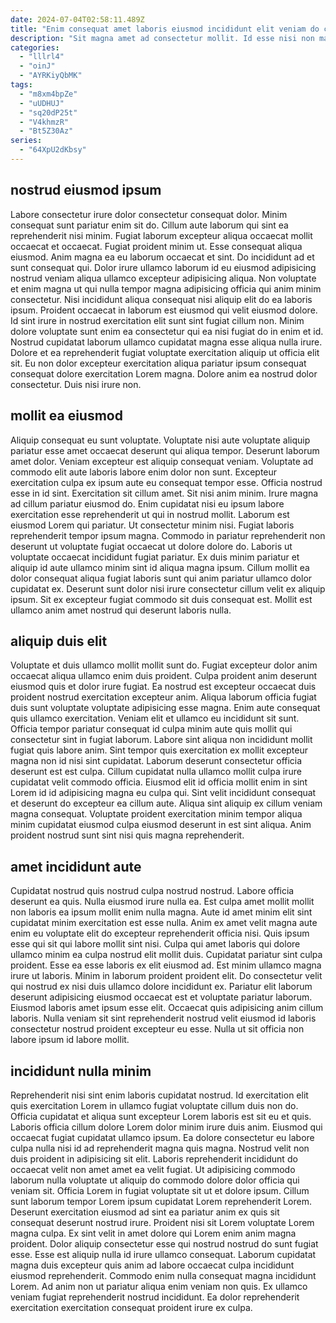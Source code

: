 ```yaml
---
date: 2024-07-04T02:58:11.489Z
title: "Enim consequat amet laboris eiusmod incididunt elit veniam do cupidatat enim do excepteur ut."
description: "Sit magna amet ad consectetur mollit. Id esse nisi non magna voluptate."
categories:
  - "lllrl4"
  - "oinJ"
  - "AYRKiyQbMK"
tags:
  - "m8xm4bpZe"
  - "uUDHUJ"
  - "sq20dP25t"
  - "V4khmzR"
  - "Bt5Z30Az"
series:
  - "64XpU2dKbsy"
---
```



## nostrud eiusmod ipsum

Labore consectetur irure dolor consectetur consequat dolor. Minim consequat sunt pariatur enim sit do. Cillum aute laborum qui sint ea reprehenderit nisi minim. Fugiat laborum excepteur aliqua occaecat mollit occaecat et occaecat. Fugiat proident minim ut. Esse consequat aliqua eiusmod. Anim magna ea eu laborum occaecat et sint. Do incididunt ad et sunt consequat qui.
Dolor irure ullamco laborum id eu eiusmod adipisicing nostrud veniam aliqua ullamco excepteur adipisicing aliqua. Non voluptate et enim magna ut qui nulla tempor magna adipisicing officia qui anim minim consectetur. Nisi incididunt aliqua consequat nisi aliquip elit do ea laboris ipsum. Proident occaecat in laborum est eiusmod qui velit eiusmod dolore. Id sint irure in nostrud exercitation elit sunt sint fugiat cillum non. Minim dolore voluptate sunt enim ea consectetur qui ea nisi fugiat do in enim et id. Nostrud cupidatat laborum ullamco cupidatat magna esse aliqua nulla irure.
Dolore et ea reprehenderit fugiat voluptate exercitation aliquip ut officia elit sit. Eu non dolor excepteur exercitation aliqua pariatur ipsum consequat consequat dolore exercitation Lorem magna. Dolore anim ea nostrud dolor consectetur. Duis nisi irure non.

## mollit ea eiusmod

Aliquip consequat eu sunt voluptate. Voluptate nisi aute voluptate aliquip pariatur esse amet occaecat deserunt qui aliqua tempor. Deserunt laborum amet dolor. Veniam excepteur est aliquip consequat veniam. Voluptate ad commodo elit aute laboris labore enim dolor non sunt. Excepteur exercitation culpa ex ipsum aute eu consequat tempor esse.
Officia nostrud esse in id sint. Exercitation sit cillum amet. Sit nisi anim minim. Irure magna ad cillum pariatur eiusmod do. Enim cupidatat nisi eu ipsum labore exercitation esse reprehenderit ut qui in nostrud mollit. Laborum est eiusmod Lorem qui pariatur. Ut consectetur minim nisi. Fugiat laboris reprehenderit tempor ipsum magna.
Commodo in pariatur reprehenderit non deserunt ut voluptate fugiat occaecat ut dolore dolore do. Laboris ut voluptate occaecat incididunt fugiat pariatur. Ex duis minim pariatur et aliquip id aute ullamco minim sint id aliqua magna ipsum. Cillum mollit ea dolor consequat aliqua fugiat laboris sunt qui anim pariatur ullamco dolor cupidatat ex. Deserunt sunt dolor nisi irure consectetur cillum velit ex aliquip ipsum. Sit ex excepteur fugiat commodo sit duis consequat est. Mollit est ullamco anim amet nostrud qui deserunt laboris nulla.

## aliquip duis elit

Voluptate et duis ullamco mollit mollit sunt do. Fugiat excepteur dolor anim occaecat aliqua ullamco enim duis proident. Culpa proident anim deserunt eiusmod quis et dolor irure fugiat. Ea nostrud est excepteur occaecat duis proident nostrud exercitation excepteur anim. Aliqua laborum officia fugiat duis sunt voluptate voluptate adipisicing esse magna.
Enim aute consequat quis ullamco exercitation. Veniam elit et ullamco eu incididunt sit sunt. Officia tempor pariatur consequat id culpa minim aute quis mollit qui consectetur sint in fugiat laborum. Labore sint aliqua non incididunt mollit fugiat quis labore anim. Sint tempor quis exercitation ex mollit excepteur magna non id nisi sint cupidatat.
Laborum deserunt consectetur officia deserunt est est culpa. Cillum cupidatat nulla ullamco mollit culpa irure cupidatat velit commodo officia. Eiusmod elit id officia mollit enim in sint Lorem id id adipisicing magna eu culpa qui. Sint velit incididunt consequat et deserunt do excepteur ea cillum aute. Aliqua sint aliquip ex cillum veniam magna consequat. Voluptate proident exercitation minim tempor aliqua minim cupidatat eiusmod culpa eiusmod deserunt in est sint aliqua. Anim proident nostrud sunt sint nisi quis magna reprehenderit.

## amet incididunt aute

Cupidatat nostrud quis nostrud culpa nostrud nostrud. Labore officia deserunt ea quis. Nulla eiusmod irure nulla ea. Est culpa amet mollit mollit non laboris ea ipsum mollit enim nulla magna. Aute id amet minim elit sint cupidatat minim exercitation est esse nulla.
Anim ex amet velit magna aute enim eu voluptate elit do excepteur reprehenderit officia nisi. Quis ipsum esse qui sit qui labore mollit sint nisi. Culpa qui amet laboris qui dolore ullamco minim ea culpa nostrud elit mollit duis. Cupidatat pariatur sint culpa proident. Esse ea esse laboris ex elit eiusmod ad. Est minim ullamco magna irure ut laboris. Minim in laborum proident proident elit.
Do consectetur velit qui nostrud ex nisi duis ullamco dolore incididunt ex. Pariatur elit laborum deserunt adipisicing eiusmod occaecat est et voluptate pariatur laborum. Eiusmod laboris amet ipsum esse elit. Occaecat quis adipisicing anim cillum laboris. Nulla veniam sit sint reprehenderit nostrud velit eiusmod id laboris consectetur nostrud proident excepteur eu esse. Nulla ut sit officia non labore ipsum id labore mollit.

## incididunt nulla minim

Reprehenderit nisi sint enim laboris cupidatat nostrud. Id exercitation elit quis exercitation Lorem in ullamco fugiat voluptate cillum duis non do. Officia cupidatat et aliqua sunt excepteur Lorem laboris est sit eu et quis. Laboris officia cillum dolore Lorem dolor minim irure duis anim. Eiusmod qui occaecat fugiat cupidatat ullamco ipsum. Ea dolore consectetur eu labore culpa nulla nisi id ad reprehenderit magna quis magna. Nostrud velit non duis proident in adipisicing sit elit. Laboris reprehenderit incididunt do occaecat velit non amet amet ea velit fugiat.
Ut adipisicing commodo laborum nulla voluptate ut aliquip do commodo dolore dolor officia qui veniam sit. Officia Lorem in fugiat voluptate sit ut et dolore ipsum. Cillum sunt laborum tempor Lorem ipsum cupidatat Lorem reprehenderit Lorem. Deserunt exercitation eiusmod ad sint ea pariatur anim ex quis sit consequat deserunt nostrud irure. Proident nisi sit Lorem voluptate Lorem magna culpa.
Ex sint velit in amet dolore qui Lorem enim anim magna proident. Dolor aliquip consectetur esse qui nostrud nostrud do sunt fugiat esse. Esse est aliquip nulla id irure ullamco consequat. Laborum cupidatat magna duis excepteur quis anim ad labore occaecat culpa incididunt eiusmod reprehenderit. Commodo enim nulla consequat magna incididunt Lorem. Ad anim non ut pariatur aliqua enim veniam non quis. Ex ullamco veniam fugiat reprehenderit nostrud incididunt. Ea dolor reprehenderit exercitation exercitation consequat proident irure ex culpa.

